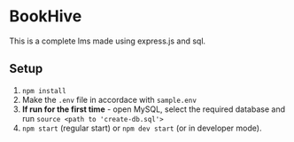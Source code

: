 # BookHive
This is a complete lms made using express.js and sql.


## Setup
1. `npm install`
2. Make the `.env` file in accordace with `sample.env`
3. **If run for the first time** - open MySQL, select the required database and run `source <path to 'create-db.sql'>`
4. `npm start` (regular start) or `npm dev start` (or in developer mode).